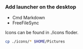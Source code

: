 ### Add launcher on the desktop
* Cmd Markdown
* FreeFileSync

Icons can be found in ./icons floder.
```bash
cp ./icons/* $HOME/Pictures
```
